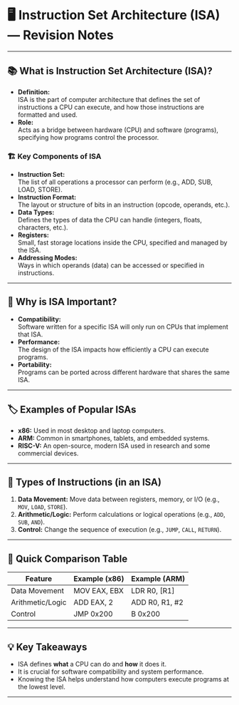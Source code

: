 # 🖥️ Instruction Set Architecture (ISA) — Revision Notes

---

## 📚 What is Instruction Set Architecture (ISA)?

- **Definition:**  
  ISA is the part of computer architecture that defines the set of instructions a CPU can execute, and how those instructions are formatted and used.
- **Role:**  
  Acts as a bridge between hardware (CPU) and software (programs), specifying how programs control the processor.

### 🏗️ Key Components of ISA

- **Instruction Set:**  
  The list of all operations a processor can perform (e.g., ADD, SUB, LOAD, STORE).
- **Instruction Format:**  
  The layout or structure of bits in an instruction (opcode, operands, etc.).
- **Data Types:**  
  Defines the types of data the CPU can handle (integers, floats, characters, etc.).
- **Registers:**  
  Small, fast storage locations inside the CPU, specified and managed by the ISA.
- **Addressing Modes:**  
  Ways in which operands (data) can be accessed or specified in instructions.

---

## 🔑 Why is ISA Important?

- **Compatibility:**  
  Software written for a specific ISA will only run on CPUs that implement that ISA.
- **Performance:**  
  The design of the ISA impacts how efficiently a CPU can execute programs.
- **Portability:**  
  Programs can be ported across different hardware that shares the same ISA.

---

## 🏷️ Examples of Popular ISAs

- **x86:** Used in most desktop and laptop computers.
- **ARM:** Common in smartphones, tablets, and embedded systems.
- **RISC-V:** An open-source, modern ISA used in research and some commercial devices.

---

## 🧩 Types of Instructions (in an ISA)

1. **Data Movement:** Move data between registers, memory, or I/O (e.g., `MOV`, `LOAD`, `STORE`).
2. **Arithmetic/Logic:** Perform calculations or logical operations (e.g., `ADD`, `SUB`, `AND`).
3. **Control:** Change the sequence of execution (e.g., `JUMP`, `CALL`, `RETURN`).

---

## 📝 Quick Comparison Table

| Feature             | Example (x86)   | Example (ARM)    |
|---------------------|-----------------|------------------|
| Data Movement       | MOV EAX, EBX    | LDR R0, [R1]     |
| Arithmetic/Logic    | ADD EAX, 2      | ADD R0, R1, #2   |
| Control             | JMP 0x200       | B 0x200          |

---

## 💡 Key Takeaways

- ISA defines **what** a CPU can do and **how** it does it.
- It is crucial for software compatibility and system performance.
- Knowing the ISA helps understand how computers execute programs at the lowest level.

---